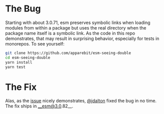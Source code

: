# The Bug

Starting with about 3.0.71, esm preserves symbolic links when loading modules
from within a package but uses the real directory when the package name itself
is a symbolic link. As the code in this repo demonstrates, that may result in
surprising behavior, especially for tests in monorepos. To see yourself:

```bash
git clone https://github.com/apparebit/esm-seeing-double
cd esm-seeing-double
yarn install
yarn test
```

# The Fix

Alas, as the [issue](https://github.com/standard-things/esm/issues/588) nicely
demonstrates, [@jdalton](https://github.com/jdalton) fixed the bug in no time.
The fix ships in __esm@3.0.82__.

